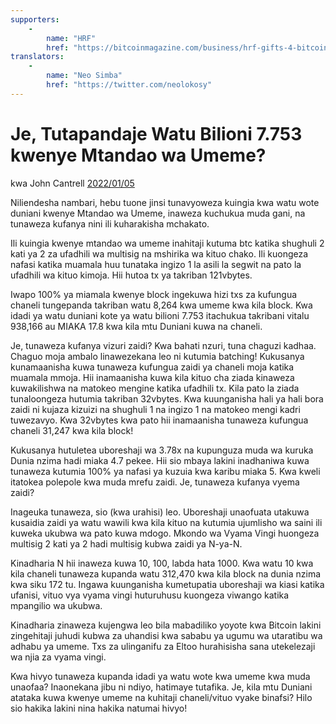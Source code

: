 ```yaml
---
supporters: 
    - 
        name: "HRF"
        href: "https://bitcoinmagazine.com/business/hrf-gifts-4-bitcoin-to-bitcoin-projects"
translators: 
    - 
        name: "Neo Simba"
        href: "https://twitter.com/neolokosy"
---
```

# Je, Tutapandaje Watu Bilioni 7.753 kwenye Mtandao wa Umeme?

kwa John Cantrell [2022/01/05](https://twitter.com/JohnCantrell97/status/1478794692313632768)

<LanguageDropdown/>

Niliendesha nambari, hebu tuone jinsi tunavyoweza kuingia kwa watu wote duniani kwenye Mtandao wa Umeme, inaweza kuchukua muda gani, na tunaweza kufanya nini ili kuharakisha mchakato.

Ili kuingia kwenye mtandao wa umeme inahitaji kutuma btc katika shughuli 2 kati ya 2 za ufadhili wa multisig na mshirika wa kituo chako. Ili kuongeza nafasi katika muamala huu tunataka ingizo 1 la asili la segwit na pato la ufadhili wa kituo kimoja. Hii hutoa tx ya takriban 121vbytes.

Iwapo 100% ya miamala kwenye block ingekuwa hizi txs za kufungua chaneli tungepanda takriban watu 8,264 kwa umeme kwa kila block. Kwa idadi ya watu duniani kote ya watu bilioni 7.753 itachukua takribani vitalu 938,166 au MIAKA 17.8 kwa kila mtu Duniani kuwa na chaneli.

Je, tunaweza kufanya vizuri zaidi? Kwa bahati nzuri, tuna chaguzi kadhaa. Chaguo moja ambalo linawezekana leo ni kutumia batching! Kukusanya kunamaanisha kuwa tunaweza kufungua zaidi ya chaneli moja katika muamala mmoja. Hii inamaanisha kuwa kila kituo cha ziada kinaweza kuwakilishwa na matokeo mengine katika ufadhili tx.
Kila pato la ziada tunaloongeza hutumia takriban 32vbytes. Kwa kuunganisha hali ya hali bora zaidi ni kujaza kizuizi na shughuli 1 na ingizo 1 na matokeo mengi kadri tuwezavyo. Kwa 32vbytes kwa pato hii inamaanisha tunaweza kufungua chaneli 31,247 kwa kila block!

Kukusanya hutuletea uboreshaji wa 3.78x na kupunguza muda wa kuruka Dunia nzima hadi miaka 4.7 pekee. Hii sio mbaya lakini inadhaniwa kuwa tunaweza kutumia 100% ya nafasi ya kuzuia kwa karibu miaka 5. Kwa kweli itatokea polepole kwa muda mrefu zaidi. Je, tunaweza kufanya vyema zaidi?

Inageuka tunaweza, sio (kwa urahisi) leo. Uboreshaji unaofuata utakuwa kusaidia zaidi ya watu wawili kwa kila kituo na kutumia ujumlisho wa saini ili kuweka ukubwa wa pato kuwa mdogo. Mkondo wa Vyama Vingi huongeza multisig 2 kati ya 2 hadi multisig kubwa zaidi ya N-ya-N.

Kinadharia N hii inaweza kuwa 10, 100, labda hata 1000. Kwa watu 10 kwa kila chaneli tunaweza kupanda watu 312,470 kwa kila block na dunia nzima kwa siku 172 tu. Ingawa kuunganisha kumetupatia uboreshaji wa kiasi katika ufanisi, vituo vya vyama vingi huturuhusu kuongeza viwango katika mpangilio wa ukubwa.

Kinadharia zinaweza kujengwa leo bila mabadiliko yoyote kwa Bitcoin lakini zingehitaji juhudi kubwa za uhandisi kwa sababu ya ugumu wa utaratibu wa adhabu ya umeme. Txs za ulinganifu za Eltoo hurahisisha sana utekelezaji wa njia za vyama vingi.

Kwa hivyo tunaweza kupanda idadi ya watu wote kwa umeme kwa muda unaofaa? Inaonekana jibu ni ndiyo, hatimaye tutafika. Je, kila mtu Duniani atataka kuwa kwenye umeme na kuhitaji chaneli/vituo vyake binafsi? Hilo sio hakika lakini nina hakika natumai hivyo!